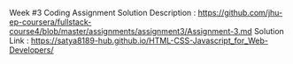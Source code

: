 Week #3 Coding Assignment Solution
Description   : https://github.com/jhu-ep-coursera/fullstack-course4/blob/master/assignments/assignment3/Assignment-3.md 
Solution Link : https://satya8189-hub.github.io/HTML-CSS-Javascript_for_Web-Developers/


